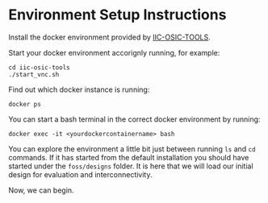 # Environment Setup Instructions

Install the docker environment provided by [IIC-OSIC-TOOLS](https://github.com/iic-jku/iic-osic-tools).

Start your docker environment accorignly running, for example:
```shell
cd iic-osic-tools
./start_vnc.sh
```

Find out which docker instance is running:
```shell
docker ps
```

You can start a bash terminal in the correct docker environment by running:
```shell
docker exec -it <yourdockercontainername> bash
```

You can explore the environment a little bit just between running `ls` and `cd` commands. If it has started from the default installation you should have started under the `foss/designs` folder. It is here that we will load our initial design for evaluation and interconnectivity.


Now, we can begin.

